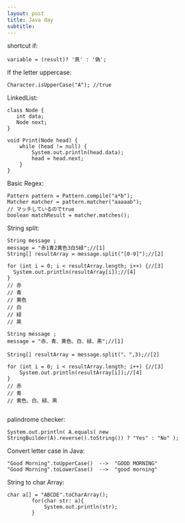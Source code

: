 ```yaml
---
layout: post
title: Java day
subtitle: 
---
```


shortcut if:

```
variable = (result)? '真' : '偽';
```

If the letter uppercase:

```
Character.isUpperCase("A"); //true
```

LinkedList:

```
class Node {
   int data;
   Node next;
}
  
void Print(Node head) {
    while (head != null) {
        System.out.println(head.data);
        head = head.next;
    } 
}
```

Basic Regex:

```
Pattern pattern = Pattern.compile("a*b");
Matcher matcher = pattern.matcher("aaaaab");
// マッチしているのでtrue
boolean matchResult = matcher.matches();
```

String split:

```
String message ; 
message = "赤1青2黄色3白5緑";//[1]
String[] resultArray = message.split("[0-9]");//[2]

for (int i = 0; i < resultArray.length; i++) {//[3]
  System.out.println(resultArray[i]);//[4]
}
// 赤
// 青
// 黄色
// 白
// 緑
// 黒

String message ; 
message = "赤、青、黄色、白、緑、黒";//[1]

String[] resultArray = message.split("、",3);//[2]

for (int i = 0; i < resultArray.length; i++) {//[3]
    System.out.println(resultArray[i]);//[4]
}
// 赤
// 青
// 黄色、白、緑、黒
        
```


palindrome checker:

```
System.out.println( A.equals( new StringBuilder(A).reverse().toString()) ? "Yes" : "No" );
```

Convert letter case in Java:

```
"Good Morning".toUpperCase()  -->  "GOOD MORNING"
"Good Morning".toLowerCase()  -->  "good morning"

```

String to char Array:

```
char a[] = "ABCDE".toCharArray();
        for(char str: a){
            System.out.println(str);
        }
```  


